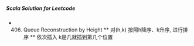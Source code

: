 ##### Scala Solution for Leetcode

* 406. Queue Reconstruction by Height
** 对(h,k) 按照h降序、k升序, 进行排序
** 依次插入 k是几就插到第几个位置


